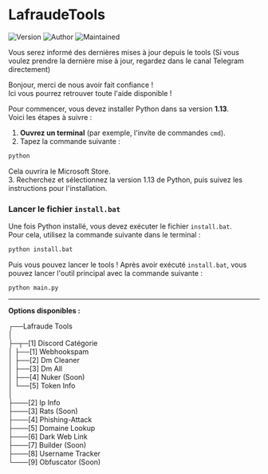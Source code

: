 # LafraudeTools
![Version](https://img.shields.io/badge/version-1.8.1-brightgreen)
![Author](https://img.shields.io/badge/author-Lafraude-lightgrey)
![Maintained](https://img.shields.io/badge/maintained-Yes-blue)

Vous serez informé des dernières mises à jour depuis le tools
(Si vous voulez prendre la dernière mise à jour, regardez dans le canal Telegram directement)

Bonjour, merci de nous avoir fait confiance !                             
Ici vous pourrez retrouver toute l'aide disponible !


Pour commencer, vous devez installer Python dans sa version **1.13**.  
Voici les étapes à suivre :  
1. **Ouvrez un terminal** (par exemple, l'invite de commandes `cmd`).  
2. Tapez la commande suivante :  
 ```bash
 python
 ```
Cela ouvrira le Microsoft Store.  
3. Recherchez et sélectionnez la version 1.13 de Python, puis suivez les instructions pour l'installation.


### Lancer le fichier `install.bat`
Une fois Python installé, vous devez exécuter le fichier `install.bat`.  
Pour cela, utilisez la commande suivante dans le terminal :

```bash
python install.bat
```

Puis vous pouvez lancer le tools !
Après avoir exécuté `install.bat`, vous pouvez lancer l'outil principal avec la commande suivante :
```bash
python main.py
```
---
**Options disponibles :**  

┌──Lafraude Tools  
│  
├─┬─[1] Discord Catégorie  
│ ├──[1] Webhookspam  
│ ├──[2] Dm Cleaner  
│ ├──[3] Dm All  
│ ├──[4] Nuker (Soon)  
│ └──[5] Token Info  
│  
├───[2] Ip Info  
├───[3] Rats (Soon)  
├───[4] Phishing-Attack  
├───[5] Domaine Lookup  
├───[6] Dark Web Link  
├───[7] Builder (Soon)  
├───[8] Username Tracker  
└───[9] Obfuscator (Soon)  
